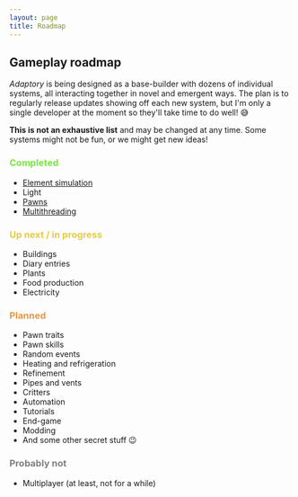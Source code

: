 ```yaml
---
layout: page
title: Roadmap
---
```


## Gameplay roadmap

_Adaptory_ is being designed as a base-builder with dozens of individual systems, all interacting together in novel and emergent ways.
The plan is to regularly release updates showing off each new system,
but I'm only a single developer at the moment so they'll take time to do well! 😅

**This is not an exhaustive list** and may be changed at any time.
Some systems might not be fun, or we might get new ideas!

### <span style="color:#79E743;">Completed</span>

- [Element simulation](https://stormcloak.games/2022/03/29/focusing-on-materials)
- Light
- [Pawns](https://stormcloak.games/2022/09/21/hair-and-release-date)
- [Multithreading](https://stormcloak.games/2022/10/03/multithreaded-simulations)

### <span style="color:#E7CA43;">Up next / in progress</span>

- Buildings
- Diary entries
- Plants
- Food production
- Electricity

### <span style="color:#E79843;">Planned</span>

- Pawn traits
- Pawn skills
- Random events
- Heating and refrigeration
- Refinement
- Pipes and vents
- Critters
- Automation
- Tutorials
- End-game
- Modding
- And some other secret stuff 😉

### <span style="color:gray;">Probably not</span>

- Multiplayer (at least, not for a while)
